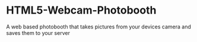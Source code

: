 # HTML5-Webcam-Photobooth
A web based photobooth that takes pictures from your devices camera and saves them to your server
